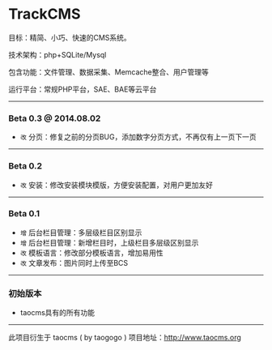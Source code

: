 # TrackCMS
目标：精简、小巧、快速的CMS系统。

技术架构：php+SQLite/Mysql

包含功能：文件管理、数据采集、Memcache整合、用户管理等

运行平台：常规PHP平台，SAE、BAE等云平台

-------------------------------------------------------

### Beta 0.3 @ 2014.08.02
+ `改` 分页：修复之前的分页BUG，添加数字分页方式，不再仅有上一页下一页

-------------------------------------------------------

### Beta 0.2
+ `改` 安装：修改安装模块模版，方便安装配置，对用户更加友好

-------------------------------------------------------

### Beta 0.1
+ `增` 后台栏目管理：多层级栏目区别显示
+ `增` 后台栏目管理：新增栏目时，上级栏目多层级区别显示
+ `改` 模板语言：修改部分模板语言，增加易用性
+ `改` 文章发布：图片同时上传至BCS

-------------------------------------------------------

### 初始版本
+ taocms具有的所有功能

-------------------------------------------------------

此项目衍生于 taocms ( by taogogo ) 项目地址：http://www.taocms.org